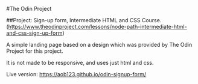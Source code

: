 #The Odin Project

##Project: Sign-up form, Intermediate HTML and CSS Course.
(https://www.theodinproject.com/lessons/node-path-intermediate-html-and-css-sign-up-form)

A simple landing page based on a design which was provided by The Odin Project for this project.

It is not made to be responsive, and uses just html and css.

Live version: https://aob123.github.io/odin-signup-form/
